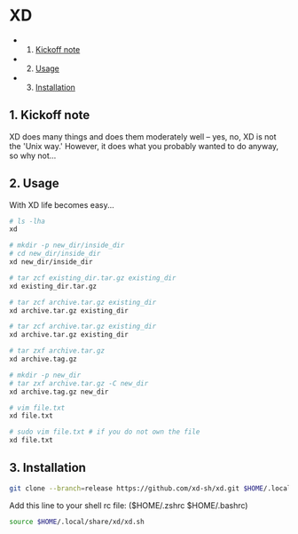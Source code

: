 # XD

<!-- vscode-markdown-toc -->
* 1. [Kickoff note](#Kickoffnote)
* 2. [Usage](#Usage)
* 3. [Installation](#Installation)

<!-- vscode-markdown-toc-config
	numbering=true
	autoSave=true
	/vscode-markdown-toc-config -->
<!-- /vscode-markdown-toc -->

##  1. <a name='Kickoffnote'></a>Kickoff note

XD does many things and does them moderately well – yes, no, XD is not the 'Unix way.' However, it does what you probably wanted to do anyway, so why not...

##  2. <a name='Usage'></a>Usage

With XD life becomes easy...

```sh
# ls -lha
xd
```

```sh
# mkdir -p new_dir/inside_dir
# cd new_dir/inside_dir
xd new_dir/inside_dir
```

```sh
# tar zcf existing_dir.tar.gz existing_dir
xd existing_dir.tar.gz
```

```sh
# tar zcf archive.tar.gz existing_dir
xd archive.tar.gz existing_dir
```

```sh
# tar zcf archive.tar.gz existing_dir
xd archive.tar.gz existing_dir
```

```sh
# tar zxf archive.tar.gz
xd archive.tag.gz
```

```sh
# mkdir -p new_dir
# tar zxf archive.tar.gz -C new_dir
xd archive.tag.gz new_dir
```

```sh
# vim file.txt
xd file.txt
```

```sh
# sudo vim file.txt # if you do not own the file
xd file.txt
```

##  3. <a name='Installation'></a>Installation

```sh
git clone --branch=release https://github.com/xd-sh/xd.git $HOME/.local/share/xd
```

Add this line to your shell rc file: ($HOME/.zshrc $HOME/.bashrc)

```sh
source $HOME/.local/share/xd/xd.sh
```
